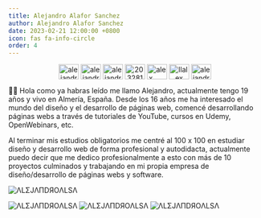 ```yaml
---
title: Alejandro Alafor Sanchez
author: Alejandro Alafor Sanchez
date: 2023-02-21 12:00:00 +0800
icon: fas fa-info-circle
order: 4
---
```


<p align="center">
  <a href="https://codepen.io/alejandroalsa" target="blank"><img align="center" src="https://raw.githubusercontent.com/rahuldkjain/github-profile-readme-generator/master/src/images/icons/Social/codepen.svg" alt="alejandroalsa" height="30" width="40" /></a>
  <a href="https://twitter.com/alejandroalsatw" target="blank"><img align="center" src="https://raw.githubusercontent.com/rahuldkjain/github-profile-readme-generator/master/src/images/icons/Social/twitter.svg" alt="alejandroalsatw" height="30" width="40" /></a>
  <a href="https://linkedin.com/in/alejandro-alfaro-sanchez" target="blank"><img align="center" src="https://raw.githubusercontent.com/rahuldkjain/github-profile-readme-generator/master/src/images/icons/Social/linked-in-alt.svg" alt="alejandro-alfaro-sanchez" height="30" width="40" /></a>
  <a href="https://stackoverflow.com/users/20328189" target="blank"><img align="center" src="https://raw.githubusercontent.com/rahuldkjain/github-profile-readme-generator/master/src/images/icons/Social/stack-overflow.svg" alt="20328189" height="30" width="40" /></a>
  <a href="https://instagram.com/alex._._.esp" target="blank"><img align="center" src="https://raw.githubusercontent.com/rahuldkjain/github-profile-readme-generator/master/src/images/icons/Social/instagram.svg" alt="alex._._.esp" height="30" width="40" /></a>
  <a href="https://www.youtube.com/c/llalex" target="blank"><img align="center" src="https://raw.githubusercontent.com/rahuldkjain/github-profile-readme-generator/master/src/images/icons/Social/youtube.svg" alt="llalex" height="30" width="40" /></a>
  <a href="https://dev.to/alejandroalsa" target="blank"><img align="center" src="https://raw.githubusercontent.com/rahuldkjain/github-profile-readme-generator/master/src/images/icons/Social/devto.svg" alt="alejandroalsa" height="30" width="40" /></a>
</p>

🙋‍♂️ Hola como ya habras leído me llamo Alejandro, actualmente tengo 19 años y vivo en Almería, España. Desde los 16 años me ha interesado el mundo del diseño y el desarrollo de páginas web, comencé desarrollando páginas webs a través de tutoriales de YouTube, cursos en Udemy, OpenWebinars, etc. 

Al terminar mis estudios obligatorios me centré al 100 x 100 en estudiar diseño y desarrollo web de forma profesional y autodidacta, actualmente puedo decir que me dedico profesionalmente a esto con más de 10 proyectos culminados y trabajando en mi propia empresa de diseño/desarrollo de páginas webs y software.

![ΛLΣJΛПDЯOΛLSΛ](https://metrics.lecoq.io/alejandroalsa?template=classic&pagespeed=1&isocalendar=1&people=1&tweets=1&base=header%2C%20activity%2C%20community%2C%20repositories%2C%20metadata&base.indepth=false&base.hireable=false&base.skip=false&isocalendar=false&isocalendar.duration=full-year&people=false&people.limit=24&people.identicons=false&people.identicons.hide=false&people.size=28&people.types=followers%2C%20following&people.shuffle=false&pagespeed=false&pagespeed.url=https%3A%2F%2Fblog.alejandroalsa.es%2F&pagespeed.detailed=false&pagespeed.screenshot=false&pagespeed.pwa=false&tweets=false&tweets.user=alejandroalsatw&tweets.attachments=false&tweets.limit=2&config.timezone=Europe%2FMadrid)

![ΛLΣJΛПDЯOΛLSΛ](https://github-readme-stats.vercel.app/api?username=alejandroalsa&show_icons=true&locale=en&theme=tokyonight)
![ΛLΣJΛПDЯOΛLSΛ](https://github-readme-streak-stats.herokuapp.com/?user=alejandroalsa&theme=tokyonight)
![ΛLΣJΛПDЯOΛLSΛ](https://github-readme-stats.vercel.app/api/top-langs?username=alejandroalsa&show_icons=true&locale=en&layout=compact&theme=tokyonight)
